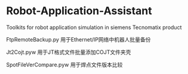# Robot-Application-Assistant
Toolkits for robot application simulation in siemens Tecnomatix product

FtpRemoteBackup.py      用于Ethernet/IP网络中机器人批量备份

Jt2Cojt.pyw             用于JT格式文件批量添加COJT文件夹壳

SpotFileVerCompare.pyw  用于焊点文件版本比较
